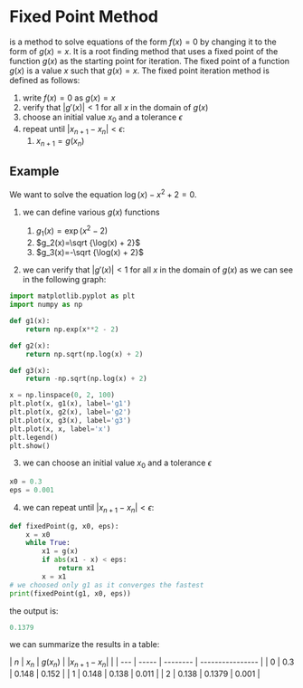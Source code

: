 # Fixed Point Method

is a method to solve equations of the form $f(x)=0$ by changing it to the form of $g(x)=x$. It is a root finding method that uses a fixed point of the function $g(x)$ as the starting point for iteration. The fixed point of a function $g(x)$ is a value $x$ such that $g(x)=x$. The fixed point iteration method is defined as follows:

1. write $f(x)=0$ as $g(x)=x$
2. verify that $|{g'(x)}|<1$ for all $x$ in the domain of $g(x)$
3. choose an initial value $x_0$ and a tolerance $\epsilon$
4. repeat until $|{x_{n+1}-x_n}|<\epsilon$:
    1. $x_{n+1}=g(x_n)$

## Example

We want to solve the equation $\log(x) - x^2 + 2 = 0$.

1. we can define various $g(x)$ functions
    1. $g_1(x)=\exp(x^2 - 2)$
    2. $g_2(x)=\sqrt {\log(x) + 2}$
    3. $g_3(x)=-\sqrt {\log(x) + 2}$

2. we can verify that $|{g'(x)}|<1$ for all $x$ in the domain of $g(x)$ as we can see in the following graph:

```python
import matplotlib.pyplot as plt
import numpy as np

def g1(x):
    return np.exp(x**2 - 2)

def g2(x):
    return np.sqrt(np.log(x) + 2)

def g3(x):
    return -np.sqrt(np.log(x) + 2)

x = np.linspace(0, 2, 100)
plt.plot(x, g1(x), label='g1')
plt.plot(x, g2(x), label='g2')
plt.plot(x, g3(x), label='g3')
plt.plot(x, x, label='x')
plt.legend()
plt.show()
```

3. we can choose an initial value $x_0$ and a tolerance $\epsilon$

```python
x0 = 0.3
eps = 0.001
```

4. we can repeat until $|{x_{n+1}-x_n}|<\epsilon$:

```python
def fixedPoint(g, x0, eps):
    x = x0
    while True:
        x1 = g(x)
        if abs(x1 - x) < eps:
            return x1
        x = x1
# we choosed only g1 as it converges the fastest
print(fixedPoint(g1, x0, eps))
```

the output is:

```python
0.1379
```

we can summarize the results in a table:

| $n$ | $x_n$ | $g(x_n)$ | $|{x_{n+1}-x_n}|$ |
| --- | ----- | -------- | ---------------- |
| 0 | 0.3 | 0.148 | 0.152 |
| 1 | 0.148 | 0.138 | 0.011 |
| 2 | 0.138 | 0.1379 | 0.001 |
